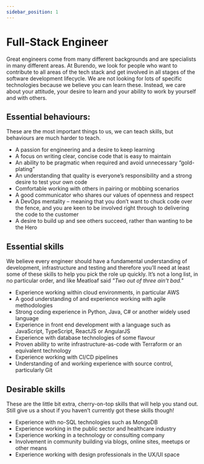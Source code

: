 ```yaml
---
sidebar_position: 1
---
```

# Full-Stack Engineer

Great engineers come from many different backgrounds and are specialists in many different areas. At Burendo, we look for people who want to contribute to all areas of the tech stack and get involved in all stages of the software development lifecycle. We are not looking for lots of specific technologies because we believe you can learn these. Instead, we care about your attitude, your desire to learn and your ability to work by yourself and with others.

## Essential behaviours:

These are the most important things to us, we can teach skills, but behaviours are much harder to teach.

- A passion for engineering and a desire to keep learning
- A focus on writing clear, concise code that is easy to maintain
- An ability to be pragmatic when required and avoid unnecessary “gold-plating”
- An understanding that quality is everyone’s responsibility and a strong desire to test your own code
- Comfortable working with others in pairing or mobbing scenarios
- A good communicator who shares our values of openness and respect
- A DevOps mentality – meaning that you don’t want to chuck code over the fence, and you are keen to be involved right through to delivering the code to the customer
- A desire to build up and see others succeed, rather than wanting to be the Hero

## Essential skills

We believe every engineer should have a fundamental understanding of development, infrastructure and testing and therefore you’ll need at least some of these skills to help you pick the role up quickly. It’s not a long list, in no particular order, and like Meatloaf said _"Two out of three ain't bad."_ 

- Experience working within cloud environments, in particular AWS
- A good understanding of and experience working with agile methodologies
- Strong coding experience in Python, Java, C# or another widely used language
- Experience in front end development with a language such as JavaScript, TypeScript, ReactJS or AngularJS
- Experience with database technologies of some flavour
- Proven ability to write infrastructure-as-code with Terraform or an equivalent technology
- Experience working with CI/CD pipelines
- Understanding of and working experience with source control, particularly Git

## Desirable skills

These are the little bit extra, cherry-on-top skills that will help you stand out. Still give us a shout if you haven’t currently got these skills though!

- Experience with no-SQL technologies such as MongoDB
- Experience working in the public sector and healthcare industry
- Experience working in a technology or consulting company
- Involvement in community building via blogs, online sites, meetups or other means
- Experience working with design professionals in the UX/UI space
